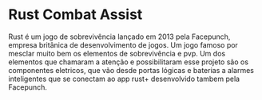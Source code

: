 # Rust Combat Assist

Rust é um jogo de sobrevivência lançado em 2013 pela 
Facepunch, empresa britânica de desenvolvimento de jogos.
Um jogo famoso por mesclar muito bem os elementos de sobrevivência
e pvp. Um dos elementos que chamaram a atenção e possibilitaram
esse projeto são os componentes eletricos, que vão desde portas lógicas
e baterias a alarmes inteligentes que se conectam ao app
rust+ desenvolvido tambem pela Facepunch.

